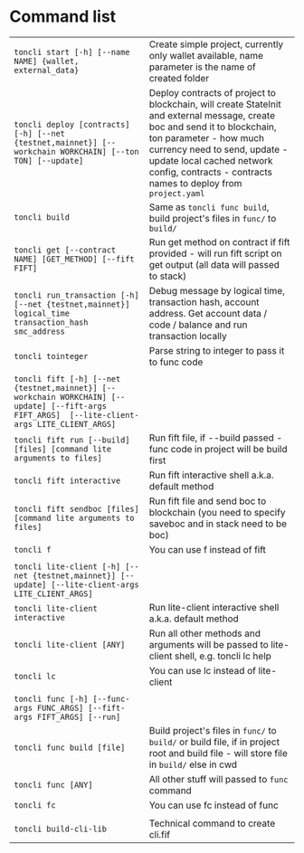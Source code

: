 # Command list

|                                                                                                                                                |                                                                                                                                                                                                                                                                                     |
|------------------------------------------------------------------------------------------------------------------------------------------------|-------------------------------------------------------------------------------------------------------------------------------------------------------------------------------------------------------------------------------------------------------------------------------------|
| `toncli start [-h] [--name NAME] {wallet, external_data}`                                                                                      | Create simple project, currently only wallet available, name parameter is the name of created folder                                                                                                                                                                                |
| `toncli deploy [contracts] [-h] [--net {testnet,mainnet}] [--workchain WORKCHAIN] [--ton TON] [--update]`                                      | Deploy contracts of project to blockchain, will create StateInit and external message, create boc and send it to blockchain, ton parameter - how much currency need to send, update - update local cached network config, contracts - contracts names to deploy from `project.yaml` |
| `toncli build`                                                                                                                                 | Same as `toncli func build`, build project's files in `func/` to  `build/`                                                                                                                                                                                                          |
| `toncli get [--contract NAME] [GET_METHOD] [--fift FIFT]`                                                                                      | Run get method on contract   if fift provided - will run fift script on get output (all data will passed to stack)                                                                                                                                                                  |
| `toncli run_transaction [-h] [--net {testnet,mainnet}] logical_time transaction_hash smc_address`                                              | Debug message by logical time, transaction hash, account address. Get account data / code / balance and run transaction locally                                                                                                                                                     |
| `toncli tointeger`                                                                                                                             | Parse string to integer to pass it to func code                                                                                                                                                                                                                                     |
|                                                                                                                                                |                                                                                                                                                                                                                                                                                     |
| `toncli fift [-h] [--net {testnet,mainnet}] [--workchain WORKCHAIN] [--update] [--fift-args FIFT_ARGS]  [--lite-client-args LITE_CLIENT_ARGS]` |                                                                                                                                                                                                                                                                                     |
| `toncli fift run [--build] [files] [command lite arguments to files]`                                                                          | Run fift file, if --build passed - func code in project will be build first                                                                                                                                                                                                         |
| `toncli fift interactive`                                                                                                                      | Run fift interactive shell a.k.a. default method                                                                                                                                                                                                                                    |
| `toncli fift sendboc [files] [command lite arguments to files]`                                                                                | Run fift file and send boc to blockchain  (you need to specify saveboc and in stack need to be boc)                                                                                                                                                                                 |
| `toncli f`                                                                                                                                     | You can use f instead of fift                                                                                                                                                                                                                                                       |
|                                                                                                                                                |                                                                                                                                                                                                                                                                                     |
| `toncli lite-client [-h] [--net {testnet,mainnet}] [--update] [--lite-client-args LITE_CLIENT_ARGS]`                                           |                                                                                                                                                                                                                                                                                     |
| `toncli lite-client interactive`                                                                                                               | Run lite-client interactive shell a.k.a. default method                                                                                                                                                                                                                             |
| `toncli lite-client [ANY]`                                                                                                                     | Run all other methods and arguments will be passed to lite-client shell, e.g. toncli lc help                                                                                                                                                                                        |
| `toncli lc`                                                                                                                                    | You can use lc instead of lite-client                                                                                                                                                                                                                                               |
|                                                                                                                                                |                                                                                                                                                                                                                                                                                     |
| `toncli func [-h] [--func-args FUNC_ARGS] [--fift-args FIFT_ARGS] [--run]`                                                                     |                                                                                                                                                                                                                                                                                     |
| `toncli func build [file]`                                                                                                                     | Build project's files in `func/` to `build/`  or build file, if in project root and build file - will store file in `build/` else in cwd                                                                                                                                            |
| `toncli func [ANY]`                                                                                                                            | All other stuff will passed to `func` command                                                                                                                                                                                                                                       |
| `toncli fc`                                                                                                                                    | You can use fc instead of func                                                                                                                                                                                                                                                      |
|                                                                                                                                                |                                                                                                                                                                                                                                                                                     |
| `toncli build-cli-lib`                                                                                                                         | Technical command to create cli.fif                                                                                                                                                                                                                                                 |